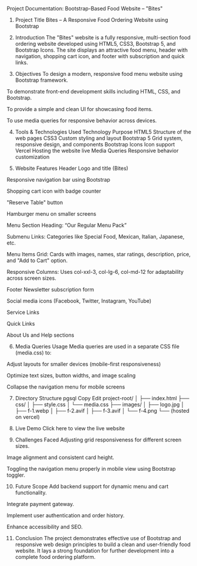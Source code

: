 Project Documentation: Bootstrap-Based Food Website – "Bites"
1. Project Title
Bites – A Responsive Food Ordering Website using Bootstrap

2. Introduction
The "Bites" website is a fully responsive, multi-section food ordering website developed using HTML5, CSS3, Bootstrap 5, and Bootstrap Icons. The site displays an attractive food menu, header with navigation, shopping cart icon, and footer with subscription and quick links.

3. Objectives
To design a modern, responsive food menu website using Bootstrap framework.

To demonstrate front-end development skills including HTML, CSS, and Bootstrap.

To provide a simple and clean UI for showcasing food items.

To use media queries for responsive behavior across devices.

4. Tools & Technologies Used
Technology	Purpose
HTML5	Structure of the web pages
CSS3	Custom styling and layout
Bootstrap 5	Grid system, responsive design, and components
Bootstrap Icons	Icon support
Vercel	Hosting the website live
Media Queries	Responsive behavior customization

5. Website Features
Header
Logo and title (Bites)

Responsive navigation bar using Bootstrap

Shopping cart icon with badge counter

"Reserve Table" button

Hamburger menu on smaller screens

Menu Section
Heading: “Our Regular Menu Pack”

Submenu Links: Categories like Special Food, Mexican, Italian, Japanese, etc.

Menu Items Grid: Cards with images, names, star ratings, description, price, and "Add to Cart" option.

Responsive Columns: Uses col-xxl-3, col-lg-6, col-md-12 for adaptability across screen sizes.

Footer
Newsletter subscription form

Social media icons (Facebook, Twitter, Instagram, YouTube)

Service Links

Quick Links

About Us and Help sections

6. Media Queries Usage
Media queries are used in a separate CSS file (media.css) to:

Adjust layouts for smaller devices (mobile-first responsiveness)

Optimize text sizes, button widths, and image scaling

Collapse the navigation menu for mobile screens

7. Directory Structure
pgsql
Copy
Edit
project-root/
│
├── index.html
├── css/
│   ├── style.css
│   └── media.css
├── images/
│   ├── logo.jpg
│   ├── f-1.webp
│   ├── f-2.avif
│   ├── f-3.avif
│   └── f-4.png
└── (hosted on vercel)
8. Live Demo
Click here to view the live website

9. Challenges Faced
Adjusting grid responsiveness for different screen sizes.

Image alignment and consistent card height.

Toggling the navigation menu properly in mobile view using Bootstrap toggler.

10. Future Scope
Add backend support for dynamic menu and cart functionality.

Integrate payment gateway.

Implement user authentication and order history.

Enhance accessibility and SEO.

11. Conclusion
The project demonstrates effective use of Bootstrap and responsive web design principles to build a clean and user-friendly food website. It lays a strong foundation for further development into a complete food ordering platform.